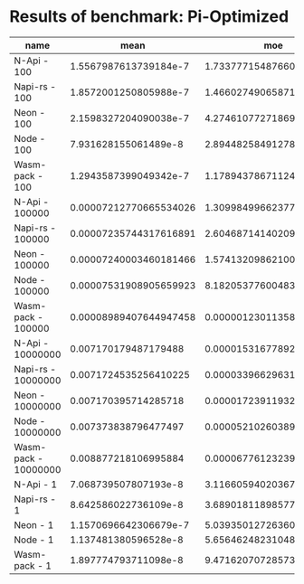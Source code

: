# Results of benchmark: Pi-Optimized

|name|mean|moe|
|----|----|----|
|N-Api - 100|1.5567987613739184e-7|1.7337771548766083e-9|
|Napi-rs - 100|1.8572001250805988e-7|1.4660274906587176e-9|
|Neon - 100|2.1598327204090038e-7|4.2746107727186944e-9|
|Node - 100|7.931628155061489e-8|2.8944825849127806e-10|
|Wasm-pack - 100|1.2943587399049342e-7|1.1789437867112484e-9|
|N-Api - 100000|0.00007212770665534026|1.3099849966237794e-7|
|Napi-rs - 100000|0.00007235744317616891|2.6046871414020973e-7|
|Neon - 100000|0.00007240003460181466|1.5741320986210058e-7|
|Node - 100000|0.00007531908905659923|8.182053776004833e-7|
|Wasm-pack - 100000|0.00008989407644947458|0.0000012301135884149854|
|N-Api - 10000000|0.007170179487179488|0.000015316778924592067|
|Napi-rs - 10000000|0.0071724535256410225|0.00003396629631553902|
|Neon - 10000000|0.007170395714285718|0.000017239119323088277|
|Node - 10000000|0.007373838796477497|0.00005210260389752119|
|Wasm-pack - 10000000|0.008877218106995884|0.00006776123239010507|
|N-Api - 1|7.068739507807193e-8|3.116605940203674e-10|
|Napi-rs - 1|8.642586022736109e-8|3.6890181189857734e-10|
|Neon - 1|1.1570696642306679e-7|5.039350127263605e-10|
|Node - 1|1.137481380596528e-8|5.6564624823104897e-11|
|Wasm-pack - 1|1.897774793711098e-8|9.471620707285733e-11|
